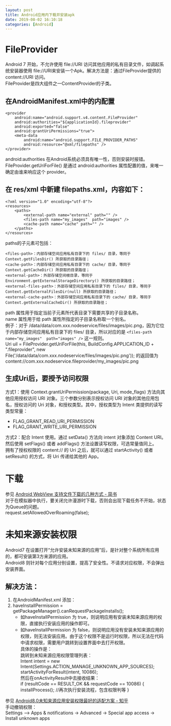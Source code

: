 ```yaml
---
layout: post
title: Android应用内下载并安装apk
date: 2019-08-02 16:10:18
categories: [Android]
---
```


# FileProvider
Android 7 开始，不允许使用 file://URI 访问其他应用的私有目录文件，如调起系统安装器使用 file://URI来安装一个Apk。解决方法是：通过FileProvider提供的content://URI 访问。  
FileProvider是四大组件之一ContentProvider的子类。  
## 在AndroidManifest.xml中的<application>内配置  
    <provider
        android:name="android.support.v4.content.FileProvider"
        android:authorities="${applicationId}.fileprovider"
        android:exported="false"
        android:grantUriPermissions="true">
        <meta-data
            android:name="android.support.FILE_PROVIDER_PATHS"
            android:resource="@xml/filepaths" />
    </provider>

android:authorities 在Android系统必须具有唯一性，否则安装时报错。FileProvider.getUriForFile() 是通过 android:authorities 属性配置的值，来唯一确定由谁来响应这个 provider。  
## 在 res/xml 中新建 filepaths.xml，内容如下：  
    <?xml version="1.0" encoding="utf-8"?>
    <resources>
        <paths>
            <external-path name="external" path="" />
            <files-path name="my_images"  path="images" />
            <cache-path name="cache" path="" />
        </paths>
    </resources>

paths的子元素可包括：  
```
<files-path>：内部存储空间应用私有目录下的 files/ 目录，等同于 Context.getFilesDir() 所获取的目录路径；
<cache-path>：内部存储空间应用私有目录下的 cache/ 目录，等同于 Context.getCacheDir() 所获取的目录路径；
<external-path>：外部存储空间根目录，等同于 Environment.getExternalStorageDirectory() 所获取的目录路径；
<external-files-path>：外部存储空间应用私有目录下的 files/ 目录，等同于 Context.getExternalFilesDir(null) 所获取的目录路径；
<external-cache-path>：外部存储空间应用私有目录下的 cache/ 目录，等同于 Context.getExternalCacheDir() 所获取的目录路径；
```
path 属性用于指定当前子元素所代表目录下需要共享的子目录名称。  
name 属性用于给 path 属性所指定的子目录名称取一个别名。  
例子：对于 /data/data/com.xxx.nodeservice/files/images/pic.png，因为它位于内部存储空间应用私有目录下的 files/ 目录，所以对应的是 `<files-path name="my_images"  path="images" />` 这一规则。  
    Uri uil = FileProvider.getUriForFile(this, BuildConfig.APPLICATION_ID + ".fileprovider",  new File('/data/data/com.xxx.nodeservice/files/images/pic.png')); 的返回值为
    content://com.xxx.nodeservice.fileprovider/my_images/pic.png  

## 生成Uri后，要授予访问权限
方式1：使用 Context.grantUriPermission(package, Uri, mode_flags) 方法向其他应用授权访问 URI 对象。三个参数分别表示授权访问 URI 对象的其他应用包名，授权访问的 Uri 对象，和授权类型。其中，授权类型为 Intent 类提供的读写类型常量：  
* FLAG_GRANT_READ_URI_PERMISSION
* FLAG_GRANT_WRITE_URI_PERMISSION

方式2：配合 Intent 使用。通过 setData() 方法向 intent 对象添加 Content URI。然后使用 setFlags() 或者 addFlags() 方法设置读写权限，可选常量值同上。  
拥有了授权权限的 content:// 的 Uri 之后，就可以通过 startActivity() 或者 setResult() 的方式，将 Uri 传递给其他的 App。  

# 下载
参见 [Android WebView 支持文件下载的几种方式 - 简书](https://www.jianshu.com/p/6e38e1ef203a)  
对于在模拟器中执行，要关闭允许漫游时下载，否则会出现下载任务不开始，状态为Queue的问题。  
    request.setAllowedOverRoaming(false);

# 未知来源安装权限
Android7 在设置打开“允许安装未知来源的应用”后，是针对整个系统所有应用的，都可安装第3方来源的应用。  
Android8 则针对每个应用分别设置，提高了安全性。不请求对应权限，不会弹出安装界面。  
## 解决方法：
1. 在AndroidManifest.xml 添加：  
    <uses-permission android:name="android.permission.REQUEST_INSTALL_PACKAGES" />  
2. haveInstallPermission = getPackageManager().canRequestPackageInstalls();   
    - 如haveInstallPermission 为 true，则说明应用有安装未知来源应用的权限，直接执行安装应用的操作即可。  
    - 如haveInstallPermission 为 false，则说明应用没有安装未知来源应用的权限，则无法安装应用。由于这个权限不是运行时权限，所以无法在代码中请求权限，需要用户跳转到设置界面中去打开权限。  
具体的操作是：  
    跳转到未知来源应用权限管理列表：  
    Intent intent = new Intent(Settings.ACTION_MANAGE_UNKNOWN_APP_SOURCES);  
    startActivityForResult(intent, 10086);  
    然后在onActivityResult中去接收结果：  
      if (resultCode == RESULT_OK && requestCode == 10086) {
        installProcess(); //再次执行安装流程，包含权限判等
      }

参见 [Android8.0未知来源应用安装权限最好的适配方案 - 知乎](https://zhuanlan.zhihu.com/p/32386135)  
手动撤销权限：  
    Settings –> Apps & notifications -> Advanced -> Special app access -> Install unknown apps